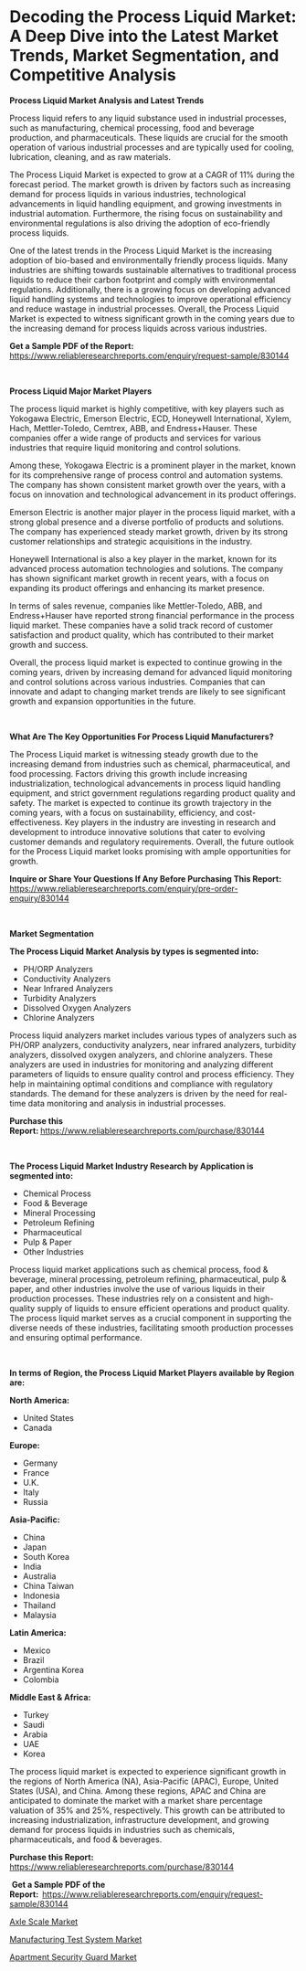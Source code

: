 <p><h1>Decoding the Process Liquid Market: A Deep Dive into the Latest Market Trends, Market Segmentation, and Competitive Analysis</h1></p><p><strong>Process Liquid Market Analysis and Latest Trends</strong></p>
<p><p>Process liquid refers to any liquid substance used in industrial processes, such as manufacturing, chemical processing, food and beverage production, and pharmaceuticals. These liquids are crucial for the smooth operation of various industrial processes and are typically used for cooling, lubrication, cleaning, and as raw materials.</p><p>The Process Liquid Market is expected to grow at a CAGR of 11% during the forecast period. The market growth is driven by factors such as increasing demand for process liquids in various industries, technological advancements in liquid handling equipment, and growing investments in industrial automation. Furthermore, the rising focus on sustainability and environmental regulations is also driving the adoption of eco-friendly process liquids.</p><p>One of the latest trends in the Process Liquid Market is the increasing adoption of bio-based and environmentally friendly process liquids. Many industries are shifting towards sustainable alternatives to traditional process liquids to reduce their carbon footprint and comply with environmental regulations. Additionally, there is a growing focus on developing advanced liquid handling systems and technologies to improve operational efficiency and reduce wastage in industrial processes. Overall, the Process Liquid Market is expected to witness significant growth in the coming years due to the increasing demand for process liquids across various industries.</p></p>
<p><strong>Get a Sample PDF of the Report:&nbsp;</strong> <a href="https://www.reliableresearchreports.com/enquiry/request-sample/830144">https://www.reliableresearchreports.com/enquiry/request-sample/830144</a></p>
<p>&nbsp;</p>
<p><strong>Process Liquid Major Market Players</strong></p>
<p><p>The process liquid market is highly competitive, with key players such as Yokogawa Electric, Emerson Electric, ECD, Honeywell International, Xylem, Hach, Mettler-Toledo, Cemtrex, ABB, and Endress+Hauser. These companies offer a wide range of products and services for various industries that require liquid monitoring and control solutions.</p><p>Among these, Yokogawa Electric is a prominent player in the market, known for its comprehensive range of process control and automation systems. The company has shown consistent market growth over the years, with a focus on innovation and technological advancement in its product offerings.</p><p>Emerson Electric is another major player in the process liquid market, with a strong global presence and a diverse portfolio of products and solutions. The company has experienced steady market growth, driven by its strong customer relationships and strategic acquisitions in the industry.</p><p>Honeywell International is also a key player in the market, known for its advanced process automation technologies and solutions. The company has shown significant market growth in recent years, with a focus on expanding its product offerings and enhancing its market presence.</p><p>In terms of sales revenue, companies like Mettler-Toledo, ABB, and Endress+Hauser have reported strong financial performance in the process liquid market. These companies have a solid track record of customer satisfaction and product quality, which has contributed to their market growth and success.</p><p>Overall, the process liquid market is expected to continue growing in the coming years, driven by increasing demand for advanced liquid monitoring and control solutions across various industries. Companies that can innovate and adapt to changing market trends are likely to see significant growth and expansion opportunities in the future.</p></p>
<p>&nbsp;</p>
<p><strong>What Are The Key Opportunities For Process Liquid Manufacturers?</strong></p>
<p><p>The Process Liquid market is witnessing steady growth due to the increasing demand from industries such as chemical, pharmaceutical, and food processing. Factors driving this growth include increasing industrialization, technological advancements in process liquid handling equipment, and strict government regulations regarding product quality and safety. The market is expected to continue its growth trajectory in the coming years, with a focus on sustainability, efficiency, and cost-effectiveness. Key players in the industry are investing in research and development to introduce innovative solutions that cater to evolving customer demands and regulatory requirements. Overall, the future outlook for the Process Liquid market looks promising with ample opportunities for growth.</p></p>
<p><strong>Inquire or Share Your Questions If Any Before Purchasing This Report:</strong> <a href="https://www.reliableresearchreports.com/enquiry/pre-order-enquiry/830144">https://www.reliableresearchreports.com/enquiry/pre-order-enquiry/830144</a></p>
<p>&nbsp;</p>
<p><strong>Market Segmentation</strong></p>
<p><strong>The Process Liquid Market Analysis by types is segmented into:</strong></p>
<p><ul><li>PH/ORP Analyzers</li><li>Conductivity Analyzers</li><li>Near Infrared Analyzers</li><li>Turbidity Analyzers</li><li>Dissolved Oxygen Analyzers</li><li>Chlorine Analyzers</li></ul></p>
<p><p>Process liquid analyzers market includes various types of analyzers such as PH/ORP analyzers, conductivity analyzers, near infrared analyzers, turbidity analyzers, dissolved oxygen analyzers, and chlorine analyzers. These analyzers are used in industries for monitoring and analyzing different parameters of liquids to ensure quality control and process efficiency. They help in maintaining optimal conditions and compliance with regulatory standards. The demand for these analyzers is driven by the need for real-time data monitoring and analysis in industrial processes.</p></p>
<p><strong>Purchase this Report:&nbsp;</strong><a href="https://www.reliableresearchreports.com/purchase/830144">https://www.reliableresearchreports.com/purchase/830144</a></p>
<p>&nbsp;</p>
<p><strong>The Process Liquid Market Industry Research by Application is segmented into:</strong></p>
<p><ul><li>Chemical Process</li><li>Food & Beverage</li><li>Mineral Processing</li><li>Petroleum Refining</li><li>Pharmaceutical</li><li>Pulp & Paper</li><li>Other Industries</li></ul></p>
<p><p>Process liquid market applications such as chemical process, food & beverage, mineral processing, petroleum refining, pharmaceutical, pulp & paper, and other industries involve the use of various liquids in their production processes. These industries rely on a consistent and high-quality supply of liquids to ensure efficient operations and product quality. The process liquid market serves as a crucial component in supporting the diverse needs of these industries, facilitating smooth production processes and ensuring optimal performance.</p></p>
<p>&nbsp;</p>
<p><strong>In terms of Region, the Process Liquid Market Players available by Region are:</strong></p>
<p>
    <p> <strong> North America: </strong>
        <ul>
            <li>United States</li>
            <li>Canada</li>
        </ul>
        </p> 
    <p> <strong> Europe: </strong>
        <ul>
            <li>Germany</li>
            <li>France</li>
            <li>U.K.</li>
            <li>Italy</li>
            <li>Russia</li>
        </ul>
        </p> 
    <p> <strong> Asia-Pacific: </strong>
        <ul>
            <li>China</li>
            <li>Japan</li>
            <li>South Korea</li>
            <li>India</li>
            <li>Australia</li>
            <li>China Taiwan</li>
            <li>Indonesia</li>
            <li>Thailand</li>
            <li>Malaysia</li>
        </ul>
        </p> 
    <p> <strong> Latin America: </strong>
        <ul>
            <li>Mexico</li>
            <li>Brazil</li>
            <li>Argentina Korea</li>
            <li>Colombia</li>
        </ul>
        </p> 
    <p> <strong> Middle East & Africa: </strong>
        <ul>
            <li>Turkey</li>
            <li>Saudi</li>
            <li>Arabia</li>
            <li>UAE</li>
            <li>Korea</li>
        </ul>
    </p>
    </p>
<p><p>The process liquid market is expected to experience significant growth in the regions of North America (NA), Asia-Pacific (APAC), Europe, United States (USA), and China. Among these regions, APAC and China are anticipated to dominate the market with a market share percentage valuation of 35% and 25%, respectively. This growth can be attributed to increasing industrialization, infrastructure development, and growing demand for process liquids in industries such as chemicals, pharmaceuticals, and food & beverages.</p></p>
<p><strong>Purchase this Report: </strong><a href="https://www.reliableresearchreports.com/purchase/830144">https://www.reliableresearchreports.com/purchase/830144</a></p>
<p>&nbsp;<strong>Get a Sample PDF of the Report:&nbsp;&nbsp;</strong><a href="https://www.reliableresearchreports.com/enquiry/request-sample/830144">https://www.reliableresearchreports.com/enquiry/request-sample/830144</a></p>
<p><strong></strong></p>
<p><p><a href="https://view.publitas.com/reportprime-1/axle-scale-market-size-evaluating-its-market-trends-growth-and-projections-2023-2030/">Axle Scale Market</a></p><p><a href="https://view.publitas.com/reportprime-1/manufacturing-test-system-market-size-market-trends-and-growth-outlook-forecasted-for-period-from-2023-to-2030/">Manufacturing Test System Market</a></p><p><a href="https://view.publitas.com/reportprime-1/apartment-security-guard-market-offer-valuable-insights-into-market-size-market-share-market-trends-and-projections-spanning-from-2023-to-2030/">Apartment Security Guard Market</a></p></p>